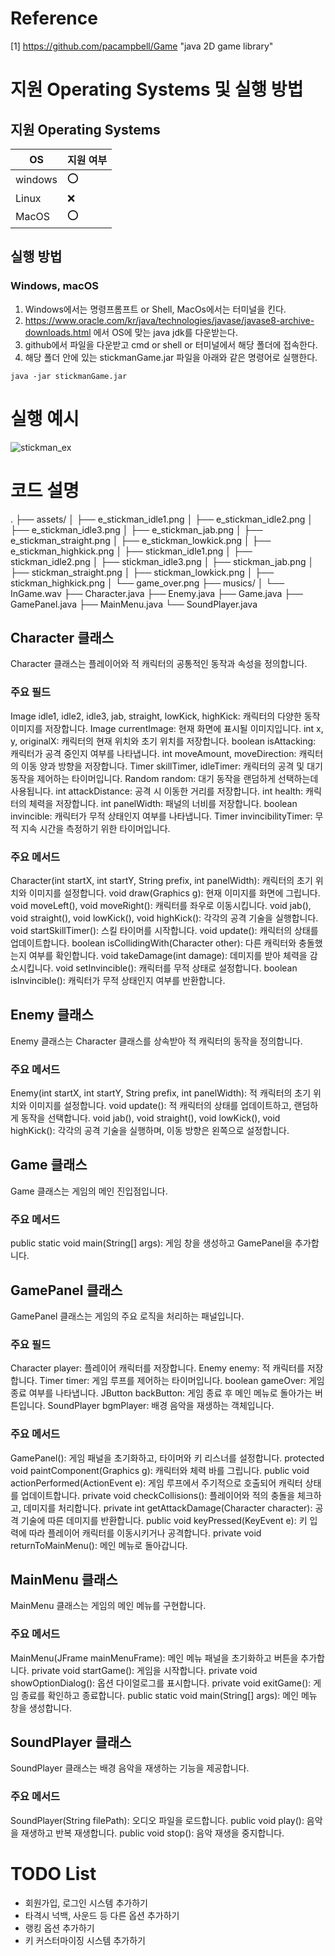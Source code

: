 # Reference
[1] https://github.com/pacampbell/Game "java 2D game library"

# 지원 Operating Systems 및 실행 방법

## 지원 Operating Systems
|OS| 지원 여부 |
|-----|--------|
|windows | :o:  |
| Linux  | :x: |
|MacOS  | :o:  |

## 실행 방법
### Windows, macOS

1. Windows에서는 명령프롬프트 or Shell, MacOs에서는 터미널을 킨다.
2. https://www.oracle.com/kr/java/technologies/javase/javase8-archive-downloads.html 에서 OS에 맞는 java jdk를 다운받는다.
3. github에서 파일을 다운받고 cmd or shell or 터미널에서 해당 폴더에 접속한다.
4. 해당 폴더 안에 있는 stickmanGame.jar 파일을 아래와 같은 명령어로 실행한다.
```
java -jar stickmanGame.jar
```

# 실행 예시
![stickman_ex](https://github.com/tlawlals112/oss_personal_project_phase1/assets/164158373/799945dc-c220-4882-a9df-eb56945fe1ce)


# 코드 설명
.
├── assets/
│   ├── e_stickman_idle1.png
│   ├── e_stickman_idle2.png
│   ├── e_stickman_idle3.png
│   ├── e_stickman_jab.png
│   ├── e_stickman_straight.png
│   ├── e_stickman_lowkick.png
│   ├── e_stickman_highkick.png
│   ├── stickman_idle1.png
│   ├── stickman_idle2.png
│   ├── stickman_idle3.png
│   ├── stickman_jab.png
│   ├── stickman_straight.png
│   ├── stickman_lowkick.png
│   ├── stickman_highkick.png
│   └── game_over.png
├── musics/
│   └── InGame.wav
├── Character.java
├── Enemy.java
├── Game.java
├── GamePanel.java
├── MainMenu.java
└── SoundPlayer.java

## Character 클래스
Character 클래스는 플레이어와 적 캐릭터의 공통적인 동작과 속성을 정의합니다.

### 주요 필드
Image idle1, idle2, idle3, jab, straight, lowKick, highKick: 캐릭터의 다양한 동작 이미지를 저장합니다.
Image currentImage: 현재 화면에 표시될 이미지입니다.
int x, y, originalX: 캐릭터의 현재 위치와 초기 위치를 저장합니다.
boolean isAttacking: 캐릭터가 공격 중인지 여부를 나타냅니다.
int moveAmount, moveDirection: 캐릭터의 이동 양과 방향을 저장합니다.
Timer skillTimer, idleTimer: 캐릭터의 공격 및 대기 동작을 제어하는 타이머입니다.
Random random: 대기 동작을 랜덤하게 선택하는데 사용됩니다.
int attackDistance: 공격 시 이동한 거리를 저장합니다.
int health: 캐릭터의 체력을 저장합니다.
int panelWidth: 패널의 너비를 저장합니다.
boolean invincible: 캐릭터가 무적 상태인지 여부를 나타냅니다.
Timer invincibilityTimer: 무적 지속 시간을 측정하기 위한 타이머입니다.
### 주요 메서드
Character(int startX, int startY, String prefix, int panelWidth): 캐릭터의 초기 위치와 이미지를 설정합니다.
void draw(Graphics g): 현재 이미지를 화면에 그립니다.
void moveLeft(), void moveRight(): 캐릭터를 좌우로 이동시킵니다.
void jab(), void straight(), void lowKick(), void highKick(): 각각의 공격 기술을 실행합니다.
void startSkillTimer(): 스킬 타이머를 시작합니다.
void update(): 캐릭터의 상태를 업데이트합니다.
boolean isCollidingWith(Character other): 다른 캐릭터와 충돌했는지 여부를 확인합니다.
void takeDamage(int damage): 데미지를 받아 체력을 감소시킵니다.
void setInvincible(): 캐릭터를 무적 상태로 설정합니다.
boolean isInvincible(): 캐릭터가 무적 상태인지 여부를 반환합니다.
## Enemy 클래스
Enemy 클래스는 Character 클래스를 상속받아 적 캐릭터의 동작을 정의합니다.

### 주요 메서드
Enemy(int startX, int startY, String prefix, int panelWidth): 적 캐릭터의 초기 위치와 이미지를 설정합니다.
void update(): 적 캐릭터의 상태를 업데이트하고, 랜덤하게 동작을 선택합니다.
void jab(), void straight(), void lowKick(), void highKick(): 각각의 공격 기술을 실행하며, 이동 방향은 왼쪽으로 설정합니다.
## Game 클래스
Game 클래스는 게임의 메인 진입점입니다.

### 주요 메서드
public static void main(String[] args): 게임 창을 생성하고 GamePanel을 추가합니다.
## GamePanel 클래스
GamePanel 클래스는 게임의 주요 로직을 처리하는 패널입니다.

### 주요 필드
Character player: 플레이어 캐릭터를 저장합니다.
Enemy enemy: 적 캐릭터를 저장합니다.
Timer timer: 게임 루프를 제어하는 타이머입니다.
boolean gameOver: 게임 종료 여부를 나타냅니다.
JButton backButton: 게임 종료 후 메인 메뉴로 돌아가는 버튼입니다.
SoundPlayer bgmPlayer: 배경 음악을 재생하는 객체입니다.
### 주요 메서드
GamePanel(): 게임 패널을 초기화하고, 타이머와 키 리스너를 설정합니다.
protected void paintComponent(Graphics g): 캐릭터와 체력 바를 그립니다.
public void actionPerformed(ActionEvent e): 게임 루프에서 주기적으로 호출되어 캐릭터 상태를 업데이트합니다.
private void checkCollisions(): 플레이어와 적의 충돌을 체크하고, 데미지를 처리합니다.
private int getAttackDamage(Character character): 공격 기술에 따른 데미지를 반환합니다.
public void keyPressed(KeyEvent e): 키 입력에 따라 플레이어 캐릭터를 이동시키거나 공격합니다.
private void returnToMainMenu(): 메인 메뉴로 돌아갑니다.
## MainMenu 클래스
MainMenu 클래스는 게임의 메인 메뉴를 구현합니다.

### 주요 메서드
MainMenu(JFrame mainMenuFrame): 메인 메뉴 패널을 초기화하고 버튼을 추가합니다.
private void startGame(): 게임을 시작합니다.
private void showOptionDialog(): 옵션 다이얼로그를 표시합니다.
private void exitGame(): 게임 종료를 확인하고 종료합니다.
public static void main(String[] args): 메인 메뉴 창을 생성합니다.
## SoundPlayer 클래스
SoundPlayer 클래스는 배경 음악을 재생하는 기능을 제공합니다.

### 주요 메서드
SoundPlayer(String filePath): 오디오 파일을 로드합니다.
public void play(): 음악을 재생하고 반복 재생합니다.
public void stop(): 음악 재생을 중지합니다.


# TODO List
* 회원가입, 로그인 시스템 추가하기
* 타격시 넉백, 사운드 등 다른 옵션 추가하기
* 랭킹 옵션 추가하기
* 키 커스터마이징 시스템 추가하기
